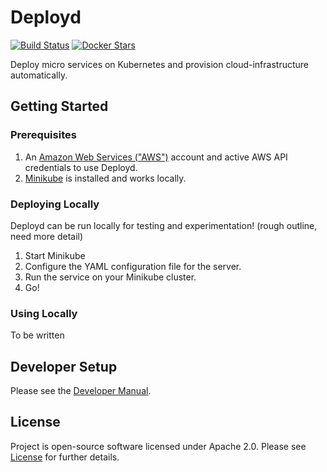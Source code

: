 # Deployd

[![Build Status](https://travis-ci.org/datawire/deployd.svg?branch=master)](https://travis-ci.org/datawire/deployd)
[![Docker Stars](https://img.shields.io/docker/stars/datawire/deployd.svg)](https://hub.docker.com/r/datawire/deployd)

Deploy micro services on Kubernetes and provision cloud-infrastructure automatically.

## Getting Started

### Prerequisites

1. An [Amazon Web Services ("AWS")](https://aws.amazon.com/) account and active AWS API credentials to use Deployd.
2. [Minikube](https://github.com/kubernetes/minikube) is installed and works locally.

### Deploying Locally

Deployd can be run locally for testing and experimentation! (rough outline, need more detail)

1. Start Minikube
2. Configure the YAML configuration file for the server.
3. Run the service on your Minikube cluster.
4. Go!

### Using Locally

To be written

## Developer Setup

Please see the [Developer Manual](doc/developer.md).

## License

Project is open-source software licensed under Apache 2.0. Please see [License](LICENSE) for further details.
